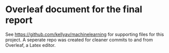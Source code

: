 # Overleaf document for the final report

See https://github.com/kellyav/machinelearning for supporting files for this project. A seperate repo was created for cleaner commits to and from Overleaf, a Latex editor. 
